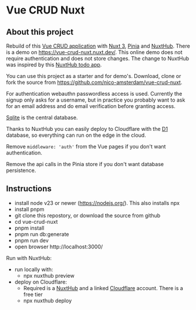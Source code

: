 # Vue CRUD Nuxt

## About this project

Rebuild of this [Vue CRUD application](https://github.com/shershen08/vue.js-v2-crud-application) with [Nuxt 3](https://nuxtjs.org), [Pinia](https://pinia.vuejs.org) and [NuxtHub](https://hub.nuxt.com/).
There is a demo on https://vue-crud-nuxt.nuxt.dev/. This online demo does not require authentication and does not store changes. The change to NuxtHub was inspired by this [NuxtHub todo app](https://github.com/atinux/nuxt-todo-passkeys).

You can use this project as a starter and for demo's.
Download, clone or fork the source from https://github.com/nico-amsterdam/vue-crud-nuxt.

For authentication webauthn passwordless access is used. Currently the signup only asks for a username, but in practice you probably want to ask for an email address and do email verification before granting access.

[Sqlite](https://www.sqlite.org/index.html) is the central database.

Thanks to NuxtHub you can easily deploy to Cloudflare with the [D1](https://developers.cloudflare.com/d1/) database, so everything can run on the edge in the cloud.

Remove `middleware: 'auth'` from the Vue pages if you don't want authentication.

Remove the api calls in the Pinia store if you don't want database persistence.


## Instructions

- install node v23 or newer (https://nodejs.org/). This also installs npx
- install pnpm
- git clone this repostory, or download the source from github
- cd vue-crud-nuxt
- pnpm install
- pnpm run db:generate
- pnpm run dev
- open browser http://localhost:3000/

Run with NuxtHub:
- run locally with:
  - npx nuxthub preview
- deploy on Cloudflare:
  - Required is a [NuxtHub](https://hub.nuxt.com/docs/getting-started) and a linked [Cloudflare](https://dash.cloudflare.com/login) account. There is a free tier
  - npx nuxthub deploy
